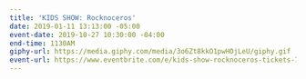 ```yaml
---
title: 'KIDS SHOW: Rocknoceros'
date: 2019-01-11 13:13:00 -05:00
event-date: 2019-10-27 10:30:00 -04:00
end-time: 1130AM
giphy-url: https://media.giphy.com/media/3o6Zt8kkO1pwHOjLeU/giphy.gif
event-url: https://www.eventbrite.com/e/kids-show-rocknoceros-tickets-71149354635
---
```


